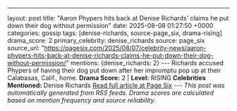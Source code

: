 ---
layout: post
title: "Aaron Phypers hits back at Denise Richards’ claims he put down their dog without permission"
date: 2025-08-08 01:27:50 +0000
categories: gossip
tags: [denise-richards, source-page_six, drama-rising]
drama_score: 2
primary_celebrity: denise_richards
source: page_six
source_url: "https://pagesix.com/2025/08/07/celebrity-news/aaron-phypers-hits-back-at-denise-richards-claims-he-put-down-their-dog-without-permission/"
mentions: {denise_richards: 2} --- Richards accused Phypers of having their dog put down after her impromptu pop up at their Calabasas, Calif., home. **Drama Score:** 2 | **Level:** RISING **Celebrities Mentioned:** Denise Richards [Read full article at Page Six](https://pagesix.com/2025/08/07/celebrity-news/aaron-phypers-hits-back-at-denise-richards-claims-he-put-down-their-dog-without-permission/) --- *This post was automatically generated from RSS feeds. Drama scores are calculated based on mention frequency and source reliability.*